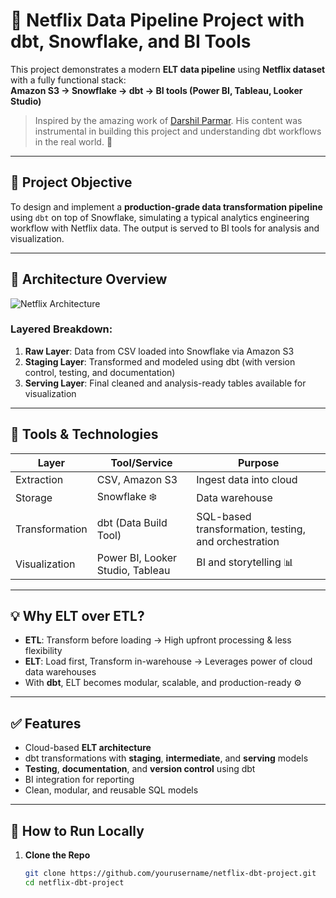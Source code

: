 # 🍿 Netflix Data Pipeline Project with dbt, Snowflake, and BI Tools

This project demonstrates a modern **ELT data pipeline** using **Netflix dataset** with a fully functional stack:  
**Amazon S3 → Snowflake → dbt → BI tools (Power BI, Tableau, Looker Studio)**

> Inspired by the amazing work of [Darshil Parmar](https://github.com/darshilparmar). His content was instrumental in building this project and understanding dbt workflows in the real world. 🙌

---

## 🧠 Project Objective

To design and implement a **production-grade data transformation pipeline** using `dbt` on top of Snowflake, simulating a typical analytics engineering workflow with Netflix data. The output is served to BI tools for analysis and visualization.

---

## 📌 Architecture Overview

![Netflix Architecture](./a6a45663-4467-4077-93e7-1d80090aaeb3.png)

### Layered Breakdown:
1. **Raw Layer**: Data from CSV loaded into Snowflake via Amazon S3
2. **Staging Layer**: Transformed and modeled using dbt (with version control, testing, and documentation)
3. **Serving Layer**: Final cleaned and analysis-ready tables available for visualization

---

## 🔧 Tools & Technologies

| Layer         | Tool/Service       | Purpose |
|---------------|--------------------|---------|
| Extraction    | CSV, Amazon S3     | Ingest data into cloud |
| Storage       | Snowflake ❄️       | Data warehouse |
| Transformation| dbt (Data Build Tool) | SQL-based transformation, testing, and orchestration |
| Visualization | Power BI, Looker Studio, Tableau | BI and storytelling 📊 |

---

## 💡 Why ELT over ETL?

- **ETL**: Transform before loading → High upfront processing & less flexibility  
- **ELT**: Load first, Transform in-warehouse → Leverages power of cloud data warehouses  
- With **dbt**, ELT becomes modular, scalable, and production-ready ⚙️

---

## ✅ Features

- Cloud-based **ELT architecture**
- dbt transformations with **staging**, **intermediate**, and **serving** models
- **Testing**, **documentation**, and **version control** using dbt
- BI integration for reporting
- Clean, modular, and reusable SQL models

---

## 🏁 How to Run Locally

1. **Clone the Repo**
   ```bash
   git clone https://github.com/yourusername/netflix-dbt-project.git
   cd netflix-dbt-project
